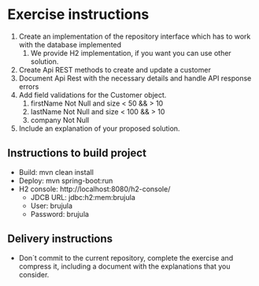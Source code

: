 # Exercise instructions

1. Create an implementation of the repository interface which has to work with the database implemented
    1. We provide H2 implementation, if you want you can use other solution.
2. Create Api REST methods to create and update a customer
3. Document Api Rest with the necessary details and handle API response errors
4. Add field validations for the Customer object.
    1. firstName Not Null and size < 50 && > 10
    2. lastName Not Null and size < 100 && > 10
    3. company Not Null
5. Include an explanation of your proposed solution.

## Instructions to build project
- Build: mvn clean install
- Deploy: mvn spring-boot:run
- H2 console: http://localhost:8080/h2-console/
    - JDCB URL: jdbc:h2:mem:brujula
    - User: brujula
    - Password: brujula
    
## Delivery instructions
- Don´t commit to the current repository, complete the exercise and compress it, including a document with the explanations that you consider. 